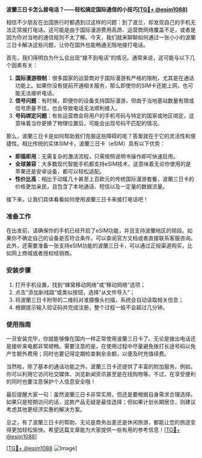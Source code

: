 **波蘭三日卡怎么接电话？——轻松搞定国际通信的小技巧[[TG💪+ @esim1088](https://t.me/s/esim1088)]**

相信不少朋友在出国旅行时都遇到过这样的问题：到了波兰，却发现自己的手机无法正常接打电话。这可能是由于国际漫游费用高昂、运营商网络覆盖不足，或者是因为你对当地的通信规则不太了解。今天，我们就来聊聊如何通过一张小小的波蘭三日卡解决这些问题，让你在国外也能畅通无阻地接打电话。

首先，我们得明白为什么会出现“接不到电话”的情况。通常来说，这可能与以下几个因素有关：

1. **国际漫游限制**：很多国家的运营商对于国际漫游有严格的限制，尤其是在通话功能上。如果你没有提前开通相关服务，那么即使你的SIM卡还能上网，也可能无法接听电话。
2. **信号问题**：有时候，即便你的设备支持国际漫游，但由于当地基站数量有限或信号质量不佳，也会导致电话无法顺利接入。
3. **号码绑定问题**：有些运营商会将用户的手机号码与特定的国家或地区绑定，这意味着当你更换了物理位置后，可能会出现号码不匹配的情况。

那么，波蘭三日卡是如何帮助我们克服这些障碍的呢？答案就在于它的灵活性和便捷性。相比传统的实体SIM卡，波蘭三日卡（eSIM）具有以下优势：

- **即插即用**：无需复杂的激活流程，只需按照说明书操作即可快速启用。
- **全球兼容**：大多数现代智能手机都支持eSIM技术，这意味着无论你使用的是苹果还是安卓设备，都可以轻松适配。
- **性价比高**：相比于动辄几十甚至上百欧元的传统国际漫游套餐，波蘭三日卡的价格更加亲民，且包含了本地通话、短信以及一定量的数据流量。

接下来，让我们具体看看如何使用波蘭三日卡来接打电话吧！

### 准备工作

在出发前，请确保你的手机已经开启了eSIM功能，并且支持波蘭地区的频段。如果你不确定自己的设备是否符合条件，可以查阅官方文档或者直接联系客服咨询。此外，还需要准备一张支持eSIM功能的波蘭三日卡，可以通过正规渠道购买，比如网上商城或者授权经销商。

### 安装步骤

1. 打开手机设置，找到“蜂窝移动网络”或“移动网络”选项；
2. 点击“添加新线路”或类似按钮，选择“从文件导入”；
3. 将波蘭三日卡附带的二维码对准摄像头扫描，系统会自动读取相关信息；
4. 根据提示输入验证码并完成注册，整个过程一般不会超过几分钟。

### 使用指南

一旦安装完毕，你就能够像在国内一样正常使用波蘭三日卡了。无论是拨出电话还是接听来电都非常顺畅。需要注意的是，在使用过程中尽量避免拨打长途号码以免产生额外费用；同时也要记得定期检查剩余余额，以便及时充值续费。

当然啦，除了基本的通话功能之外，波蘭三日卡还提供了丰富的附加服务。例如，你可以利用它访问社交媒体、浏览新闻资讯甚至是在线购物等。不过，在享受便利的同时也要注意保护个人信息安全哦！

最后提醒大家一句：虽然波蘭三日卡非常实用，但还是要根据自身需求合理选择。如果只是短期访问的话，这款产品无疑是最佳选择；但如果计划长期居住，则建议考虑其他更经济实惠的解决方案。

总之，有了波蘭三日卡的帮助，无论是商务出差还是休闲旅游，都能让您的旅途变得更加轻松愉快。希望这篇文章能为大家提供一些有用的参考信息！[[TG💪+ @esim1088](https://t.me/s/esim1088)]

[[TG💪+ @esim1088](https://t.me/s/esim1088) ![Image](https://i.postimg.cc/4NQfJmqS/Snipaste-2025-05-13-00-14-12.png)]